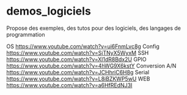# demos_logiciels
Propose des exemples, des tutos pour des logiciels, des langages de programmation

OS
https://www.youtube.com/watch?v=ui6FnmLvc8g
Config
https://www.youtube.com/watch?v=SjTNyX5WyxM
SSH
https://www.youtube.com/watch?v=Xl1dR8Bdx2U
GPIO
https://www.youtube.com/watch?v=4hWG9X6kstY
Conversion A/N
https://www.youtube.com/watch?v=JCHhriC6H8g
Serial
https://www.youtube.com/watch?v=L8iBZKWP5wU
WEB
https://www.youtube.com/watch?v=a6HfREdNJ3I
